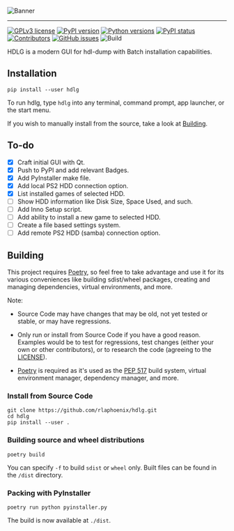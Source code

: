 ![Banner](https://rawcdn.githack.com/rlaphoenix/hdlg/50bab8126da83a63e83bf6a5ce3d4d1f737ced2b/banner.png)

* * *

[![GPLv3 license](https://img.shields.io/badge/license-GPLv3-blue)](https://github.com/rlaphoenix/hdlg/blob/master/LICENSE)
[![PyPI version](https://img.shields.io/pypi/v/hdlg)](https://pypi.org/project/hdlg)
[![Python versions](https://img.shields.io/pypi/pyversions/hdlg)](https://pypi.org/project/hdlg)
[![PyPI status](https://img.shields.io/pypi/status/hdlg)](https://pypi.org/project/hdlg)
[![Contributors](https://img.shields.io/github/contributors/rlaphoenix/hdlg)](https://github.com/rlaphoenix/hdlg/graphs/contributors)
[![GitHub issues](https://img.shields.io/github/issues/rlaphoenix/hdlg)](https://github.com/rlaphoenix/hdlg/issues)
![Build](https://github.com/rlaphoenix/hdlg/workflows/Build/badge.svg?branch=master)

HDLG is a modern GUI for hdl-dump with Batch installation capabilities.

## Installation

    pip install --user hdlg

To run hdlg, type `hdlg` into any terminal, command prompt, app launcher, or the start menu.

If you wish to manually install from the source, take a look at [Building](#building-source-and-wheel-distributions).

## To-do

- [x] Craft initial GUI with Qt.
- [x] Push to PyPI and add relevant Badges.
- [x] Add PyInstaller make file.
- [x] Add local PS2 HDD connection option.
- [x] List installed games of selected HDD.
- [ ] Show HDD information like Disk Size, Space Used, and such.
- [ ] Add Inno Setup script.
- [ ] Add ability to install a new game to selected HDD.
- [ ] Create a file based settings system.
- [ ] Add remote PS2 HDD (samba) connection option.

## Building

This project requires [Poetry], so feel free to take advantage and use it for its various conveniences like
building sdist/wheel packages, creating and managing dependencies, virtual environments, and more.

Note:

- Source Code may have changes that may be old, not yet tested or stable, or may have regressions.
- Only run or install from Source Code if you have a good reason. Examples would be to test for regressions, test
  changes (either your own or other contributors), or to research the code (agreeing to the [LICENSE](LICENSE)).
- [Poetry] is required as it's used as the [PEP 517] build system, virtual environment manager, dependency manager,
  and more.

  [Poetry]: <https://python-poetry.org/docs/#installation>
  [PEP 517]: <https://www.python.org/dev/peps/pep-0517>

### Install from Source Code

    git clone https://github.com/rlaphoenix/hdlg.git
    cd hdlg
    pip install --user .

### Building source and wheel distributions

    poetry build

You can specify `-f` to build `sdist` or `wheel` only. Built files can be found in the `/dist` directory.

### Packing with PyInstaller

    poetry run python pyinstaller.py

The build is now available at `./dist`.
